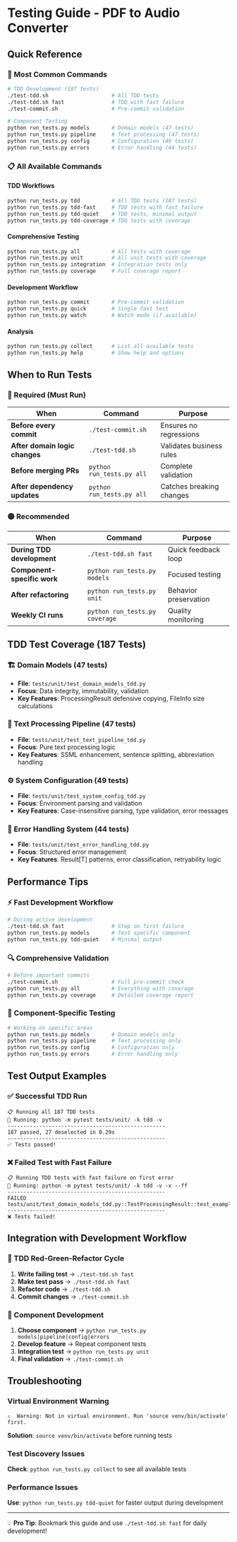 # Testing Guide - PDF to Audio Converter

## Quick Reference

### 🚀 Most Common Commands

```bash
# TDD Development (187 tests)
./test-tdd.sh                    # All TDD tests
./test-tdd.sh fast               # TDD with fast failure
./test-commit.sh                 # Pre-commit validation

# Component Testing
python run_tests.py models       # Domain models (47 tests)
python run_tests.py pipeline     # Text processing (47 tests)
python run_tests.py config       # Configuration (49 tests)
python run_tests.py errors       # Error handling (44 tests)
```

### 📋 All Available Commands

#### TDD Workflows
```bash
python run_tests.py tdd          # All TDD tests (187 tests)
python run_tests.py tdd-fast     # TDD tests with fast failure
python run_tests.py tdd-quiet    # TDD tests, minimal output
python run_tests.py tdd-coverage # TDD tests with coverage
```

#### Comprehensive Testing
```bash
python run_tests.py all          # All tests with coverage
python run_tests.py unit         # All unit tests with coverage
python run_tests.py integration  # Integration tests only
python run_tests.py coverage     # Full coverage report
```

#### Development Workflow
```bash
python run_tests.py commit       # Pre-commit validation
python run_tests.py quick        # Single fast test
python run_tests.py watch        # Watch mode (if available)
```

#### Analysis
```bash
python run_tests.py collect      # List all available tests
python run_tests.py help         # Show help and options
```

## When to Run Tests

### 🔴 Required (Must Run)

| When | Command | Purpose |
|------|---------|---------|
| **Before every commit** | `./test-commit.sh` | Ensures no regressions |
| **After domain logic changes** | `./test-tdd.sh` | Validates business rules |
| **Before merging PRs** | `python run_tests.py all` | Complete validation |
| **After dependency updates** | `python run_tests.py all` | Catches breaking changes |

### 🟡 Recommended

| When | Command | Purpose |
|------|---------|---------|
| **During TDD development** | `./test-tdd.sh fast` | Quick feedback loop |
| **Component-specific work** | `python run_tests.py models` | Focused testing |
| **After refactoring** | `python run_tests.py unit` | Behavior preservation |
| **Weekly CI runs** | `python run_tests.py coverage` | Quality monitoring |

## TDD Test Coverage (187 Tests)

### 🏗️ Domain Models (47 tests)
- **File**: `tests/unit/test_domain_models_tdd.py`
- **Focus**: Data integrity, immutability, validation
- **Key Features**: ProcessingResult defensive copying, FileInfo size calculations

### 🔄 Text Processing Pipeline (47 tests)
- **File**: `tests/unit/test_text_pipeline_tdd.py`  
- **Focus**: Pure text processing logic
- **Key Features**: SSML enhancement, sentence splitting, abbreviation handling

### ⚙️ System Configuration (49 tests)
- **File**: `tests/unit/test_system_config_tdd.py`
- **Focus**: Environment parsing and validation
- **Key Features**: Case-insensitive parsing, type validation, error messages

### 🚨 Error Handling System (44 tests)
- **File**: `tests/unit/test_error_handling_tdd.py`
- **Focus**: Structured error management
- **Key Features**: Result[T] patterns, error classification, retryability logic

## Performance Tips

### ⚡ Fast Development Workflow
```bash
# During active development
./test-tdd.sh fast               # Stop on first failure
python run_tests.py models       # Test specific component
python run_tests.py tdd-quiet    # Minimal output
```

### 🔍 Comprehensive Validation
```bash
# Before important commits
./test-commit.sh                 # Full pre-commit check
python run_tests.py all          # Everything with coverage
python run_tests.py coverage     # Detailed coverage report
```

### 🎯 Component-Specific Testing
```bash
# Working on specific areas
python run_tests.py models       # Domain models only
python run_tests.py pipeline     # Text processing only
python run_tests.py config       # Configuration only
python run_tests.py errors       # Error handling only
```

## Test Output Examples

### ✅ Successful TDD Run
```
📋 Running all 187 TDD tests
🚀 Running: python -m pytest tests/unit/ -k tdd -v
--------------------------------------------------
187 passed, 27 deselected in 0.29s
--------------------------------------------------
✅ Tests passed!
```

### ❌ Failed Test with Fast Failure
```
📋 Running TDD tests with fast failure on first error
🚀 Running: python -m pytest tests/unit/ -k tdd -v -x --ff
--------------------------------------------------
FAILED tests/unit/test_domain_models_tdd.py::TestProcessingResult::test_example
--------------------------------------------------
❌ Tests failed!
```

## Integration with Development Workflow

### 🔄 TDD Red-Green-Refactor Cycle
1. **Write failing test** → `./test-tdd.sh fast`
2. **Make test pass** → `./test-tdd.sh fast` 
3. **Refactor code** → `./test-tdd.sh`
4. **Commit changes** → `./test-commit.sh`

### 🔧 Component Development
1. **Choose component** → `python run_tests.py models|pipeline|config|errors`
2. **Develop feature** → Repeat component tests
3. **Integration test** → `python run_tests.py unit`
4. **Final validation** → `./test-commit.sh`

## Troubleshooting

### Virtual Environment Warning
```
⚠️  Warning: Not in virtual environment. Run 'source venv/bin/activate' first.
```
**Solution**: `source venv/bin/activate` before running tests

### Test Discovery Issues
**Check**: `python run_tests.py collect` to see all available tests

### Performance Issues
**Use**: `python run_tests.py tdd-quiet` for faster output during development

---

💡 **Pro Tip**: Bookmark this guide and use `./test-tdd.sh fast` for daily development!